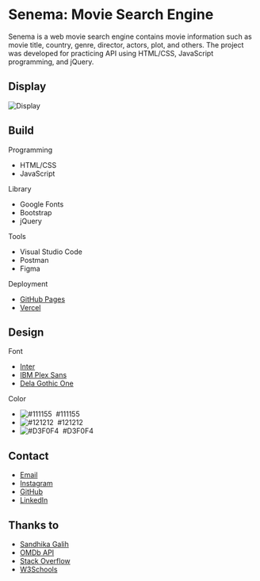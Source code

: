# Senema: Movie Search Engine
Senema is a web movie search engine contains movie information such as movie title, country, genre, director, actors, plot, and others. The project was developed for practicing API using HTML/CSS, JavaScript programming, and jQuery.

## Display
![Display](https://luqmanherifa.site/img/imgsenema.png)

## Build
Programming
  - HTML/CSS
  - JavaScript

Library
  - Google Fonts
  - Bootstrap
  - jQuery

Tools
  - Visual Studio Code
  - Postman
  - Figma

Deployment
  - [GitHub Pages](https://luqmanherifa.github.io/senema-movie-search-engine)
  - [Vercel](https://senema-luqmanherifa.vercel.app)

## Design
Font
  - [Inter](https://fonts.google.com/specimen/Inter)
  - [IBM Plex Sans](https://fonts.google.com/specimen/IBM+Plex+Sans)
  - [Dela Gothic One](https://fonts.google.com/specimen/Dela+Gothic+One)

Color
  - ![#111155](https://placehold.co/20x20/111155/111155.png)  #111155
  - ![#121212](https://placehold.co/20x20/121212/121212.png)  #121212
  - ![#D3F0F4](https://placehold.co/20x20/D3F0F4/D3F0F4.png)  #D3F0F4

## Contact
  - [Email](mailto:luqmanherifa@gmail.com)
  - [Instagram](https://www.instagram.com/luqmanherifa)
  - [GitHub](https://github.com/luqmanherifa)
  - [LinkedIn](https://www.linkedin.com/in/luqmanherifa)

## Thanks to
  - [Sandhika Galih](https://www.youtube.com/@sandhikagalihWPU)
  - [OMDb API](https://www.omdbapi.com)
  - [Stack Overflow](https://stackoverflow.com)
  - [W3Schools](https://www.w3schools.com)
